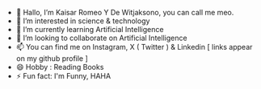 - 👋 Hallo, I’m Kaisar Romeo Y De Witjaksono, you can call me meo.
- 👀 I’m interested in science & technology
- 🌱 I’m currently learning Artificial Intelligence
- 💞️ I’m looking to collaborate on Artificial Intelligence
- 📫 You can find me on Instagram, X ( Twitter ) & Linkedin [ links appear on my github profile ]
- 😄 Hobby : Reading Books
- ⚡ Fun fact: I'm Funny, HAHA


<!---
kaisarrmeoyntsnro/kaisarrmeoyntsnro is a ✨ special ✨ repository because its `README.md` (this file) appears on your GitHub profile.
You can click the Preview link to take a look at your changes.
--->

